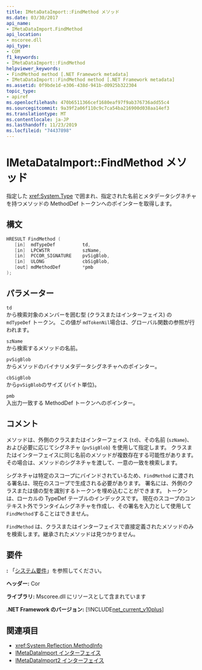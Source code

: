 ```yaml
---
title: IMetaDataImport::FindMethod メソッド
ms.date: 03/30/2017
api_name:
- IMetaDataImport.FindMethod
api_location:
- mscoree.dll
api_type:
- COM
f1_keywords:
- IMetaDataImport::FindMethod
helpviewer_keywords:
- FindMethod method [.NET Framework metadata]
- IMetaDataImport::FindMethod method [.NET Framework metadata]
ms.assetid: 0f9bde1d-e306-438d-941b-d0925b322304
topic_type:
- apiref
ms.openlocfilehash: 470b6511366cef1680eaf97f9ab376736add55c4
ms.sourcegitcommit: 9a39f2a06f110c9c7ca54ba216900d038aa14ef3
ms.translationtype: MT
ms.contentlocale: ja-JP
ms.lasthandoff: 11/23/2019
ms.locfileid: "74437898"
---
```

# <a name="imetadataimportfindmethod-method"></a>IMetaDataImport::FindMethod メソッド
指定した <xref:System.Type> で囲まれ、指定された名前とメタデータシグネチャを持つメソッドの MethodDef トークンへのポインターを取得します。  
  
## <a name="syntax"></a>構文  
  
```cpp  
HRESULT FindMethod (  
   [in]  mdTypeDef          td,  
   [in]  LPCWSTR            szName,   
   [in]  PCCOR_SIGNATURE    pvSigBlob,   
   [in]  ULONG              cbSigBlob,   
   [out] mdMethodDef        *pmb  
);  
```  
  
## <a name="parameters"></a>パラメーター  
 `td`  
 から検索対象のメンバーを囲む型 (クラスまたはインターフェイス) の `mdTypeDef` トークン。 この値が `mdTokenNil`場合は、グローバル関数の参照が行われます。  
  
 `szName`  
 から検索するメソッドの名前。  
  
 `pvSigBlob`  
 からメソッドのバイナリメタデータシグネチャへのポインター。  
  
 `cbSigBlob`  
 から`pvSigBlob`のサイズ (バイト単位)。  
  
 `pmb`  
 入出力一致する MethodDef トークンへのポインター。  
  
## <a name="remarks"></a>コメント  
 メソッドは、外側のクラスまたはインターフェイス (`td`)、その名前 (`szName`)、および必要に応じてシグネチャ (`pvSigBlob`) を使用して指定します。 クラスまたはインターフェイスに同じ名前のメソッドが複数存在する可能性があります。 その場合は、メソッドのシグネチャを渡して、一意の一致を検索します。  
  
 シグネチャは特定のスコープにバインドされているため、`FindMethod` に渡される署名は、現在のスコープで生成される必要があります。 署名には、外側のクラスまたは値の型を識別するトークンを埋め込むことができます。 トークンは、ローカルの TypeDef テーブルのインデックスです。 現在のスコープのコンテキスト外でランタイムシグネチャを作成し、その署名を入力として使用して `FindMethod`することはできません。  
  
 `FindMethod` は、クラスまたはインターフェイスで直接定義されたメソッドのみを検索します。継承されたメソッドは見つかりません。  
  
## <a name="requirements"></a>要件  
 **:** 「[システム要件](../../../../docs/framework/get-started/system-requirements.md)」を参照してください。  
  
 **ヘッダー:** Cor  
  
 **ライブラリ:** Mscoree.dll にリソースとして含まれています  
  
 **.NET Framework のバージョン:** [!INCLUDE[net_current_v10plus](../../../../includes/net-current-v10plus-md.md)]  
  
## <a name="see-also"></a>関連項目

- <xref:System.Reflection.MethodInfo>
- [IMetaDataImport インターフェイス](../../../../docs/framework/unmanaged-api/metadata/imetadataimport-interface.md)
- [IMetaDataImport2 インターフェイス](../../../../docs/framework/unmanaged-api/metadata/imetadataimport2-interface.md)
